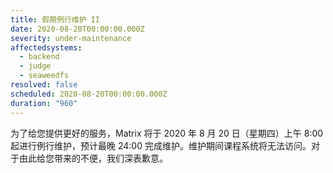 ```yaml
---
title: 假期例行维护 II
date: 2020-08-20T00:00:00.000Z
severity: under-maintenance
affectedsystems:
  - backend
  - judge
  - seaweedfs
resolved: false
scheduled: 2020-08-20T00:00:00.000Z
duration: "960"
---
```

为了给您提供更好的服务，Matrix 将于 2020 年 8 月 20 日（星期四）上午 8:00 起进行例行维护，预计最晚 24:00 完成维护。维护期间课程系统将无法访问。对于由此给您带来的不便，我们深表歉意。